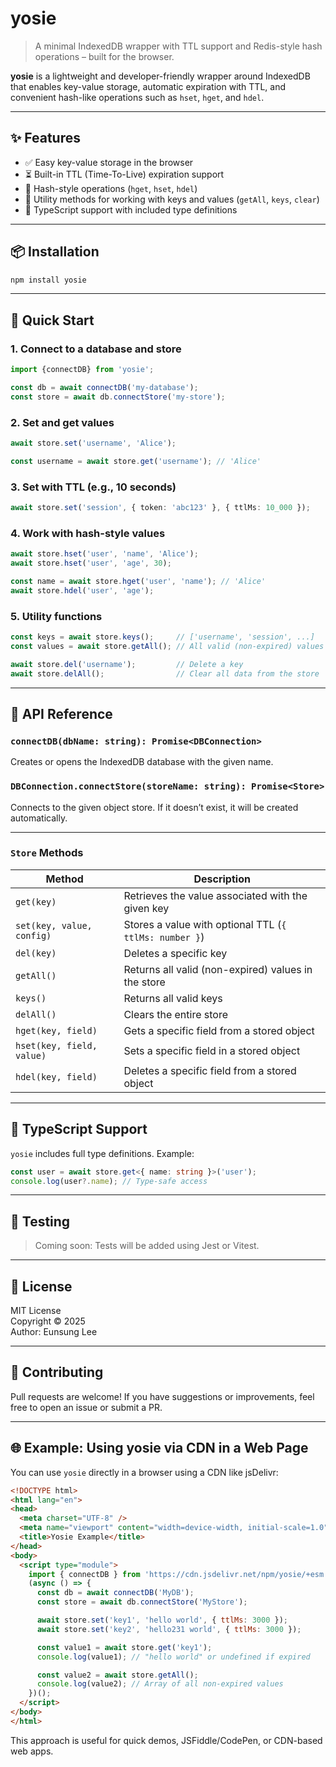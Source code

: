 # yosie

> A minimal IndexedDB wrapper with TTL support and Redis-style hash operations – built for the browser.

**yosie** is a lightweight and developer-friendly wrapper around IndexedDB that enables key-value storage, automatic expiration with TTL, and convenient hash-like operations such as `hset`, `hget`, and `hdel`.

---

## ✨ Features

- ✅ Easy key-value storage in the browser
- ⏳ Built-in TTL (Time-To-Live) expiration support
- 🧩 Hash-style operations (`hget`, `hset`, `hdel`)
- 🧹 Utility methods for working with keys and values (`getAll`, `keys`, `clear`)
- 🦺 TypeScript support with included type definitions

---

## 📦 Installation

```bash
npm install yosie
```

---

## 🚀 Quick Start

### 1. Connect to a database and store

```ts
import {connectDB} from 'yosie';

const db = await connectDB('my-database');
const store = await db.connectStore('my-store');
```

### 2. Set and get values

```ts
await store.set('username', 'Alice');

const username = await store.get('username'); // 'Alice'
```

### 3. Set with TTL (e.g., 10 seconds)

```ts
await store.set('session', { token: 'abc123' }, { ttlMs: 10_000 });
```

### 4. Work with hash-style values

```ts
await store.hset('user', 'name', 'Alice');
await store.hset('user', 'age', 30);

const name = await store.hget('user', 'name'); // 'Alice'
await store.hdel('user', 'age');
```

### 5. Utility functions

```ts
const keys = await store.keys();     // ['username', 'session', ...]
const values = await store.getAll(); // All valid (non-expired) values

await store.del('username');         // Delete a key
await store.delAll();                // Clear all data from the store
```

---

## 🧩 API Reference

### `connectDB(dbName: string): Promise<DBConnection>`
Creates or opens the IndexedDB database with the given name.

### `DBConnection.connectStore(storeName: string): Promise<Store>`
Connects to the given object store. If it doesn’t exist, it will be created automatically.

---

### `Store` Methods

| Method                    | Description                                                         |
|---------------------------|---------------------------------------------------------------------|
| `get(key)`                | Retrieves the value associated with the given key                  |
| `set(key, value, config)` | Stores a value with optional TTL (`{ ttlMs: number }`)             |
| `del(key)`                | Deletes a specific key                                              |
| `getAll()`                | Returns all valid (non-expired) values in the store                |
| `keys()`                  | Returns all valid keys                                              |
| `delAll()`                | Clears the entire store                                             |
| `hget(key, field)`        | Gets a specific field from a stored object                          |
| `hset(key, field, value)` | Sets a specific field in a stored object                            |
| `hdel(key, field)`        | Deletes a specific field from a stored object                       |

---

## 📐 TypeScript Support

`yosie` includes full type definitions. Example:

```ts
const user = await store.get<{ name: string }>('user');
console.log(user?.name); // Type-safe access
```

---

## 🧪 Testing

> Coming soon: Tests will be added using Jest or Vitest.

---

## 📄 License

MIT License  
Copyright © 2025  
Author: Eunsung Lee

---

## 🤝 Contributing

Pull requests are welcome! If you have suggestions or improvements, feel free to open an issue or submit a PR.

---

## 🌐 Example: Using yosie via CDN in a Web Page

You can use `yosie` directly in a browser using a CDN like jsDelivr:

```html
<!DOCTYPE html>
<html lang="en">
<head>
  <meta charset="UTF-8" />
  <meta name="viewport" content="width=device-width, initial-scale=1.0"/>
  <title>Yosie Example</title>
</head>
<body>
  <script type="module">
    import { connectDB } from 'https://cdn.jsdelivr.net/npm/yosie/+esm';
    (async () => {
      const db = await connectDB('MyDB');
      const store = await db.connectStore('MyStore');

      await store.set('key1', 'hello world', { ttlMs: 3000 });
      await store.set('key2', 'hello231 world', { ttlMs: 3000 });

      const value1 = await store.get('key1');
      console.log(value1); // "hello world" or undefined if expired

      const value2 = await store.getAll();
      console.log(value2); // Array of all non-expired values
    })();
  </script>
</body>
</html>
```

This approach is useful for quick demos, JSFiddle/CodePen, or CDN-based web apps.
